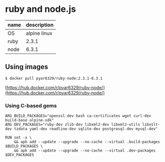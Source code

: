 # ruby and node.js

|name|description|
|:--|:-----------|
|OS|alpine linux|
|ruby|2.3.1|
|node|6.3.1|

## Using images

```
$ docker pull pyar6329/ruby-node:2.3.1-6.3.1
```

[https://hub.docker.com/r/pyar6329/ruby-node/](https://hub.docker.com/r/pyar6329/ruby-node/)

### Using C-based gems


```
ARG BUILD_PACKAGES="openssl-dev bash ca-certificates wget curl-dev build-base alpine-sdk"
ARG DEV_PACKAGES="ruby-dev zlib-dev libxml2-dev libxml2-utils libxslt-dev tzdata yaml-dev readline-dev sqlite-dev postgresql-dev mysql-dev"

RUN set -x \
    && apk add --update --upgrade --no-cache --virtual .build-packages $BUILD_PACKAGES \
    && apk add --update --upgrade --no-cache --virtual .dev-packages $DEV_PACKAGES
```
